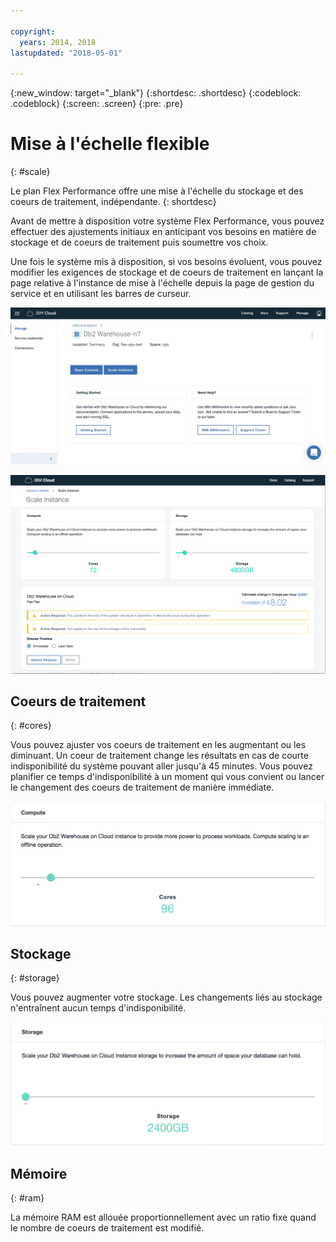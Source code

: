```yaml
---

copyright:
  years: 2014, 2018
lastupdated: "2018-05-01"

---
```


<!-- Attribute definitions --> 
{:new_window: target="_blank"}
{:shortdesc: .shortdesc}
{:codeblock: .codeblock}
{:screen: .screen}
{:pre: .pre}

# Mise à l'échelle flexible
{: #scale}

Le plan Flex Performance offre une mise à l'échelle du stockage et des coeurs de traitement, indépendante.
{: shortdesc}

Avant de mettre à disposition votre système Flex Performance, vous pouvez effectuer des ajustements initiaux en anticipant vos besoins en matière de stockage et de coeurs de traitement puis soumettre vos choix.

Une fois le système mis à disposition, si vos besoins évoluent, vous pouvez modifier les exigences de stockage et de coeurs de traitement en lançant la page relative à l'instance de mise à l'échelle depuis la page de gestion du service et en utilisant les barres de curseur. 

![Vue de la page des coeurs de traitement de la console Web](images/launch.png)

![Vue de la page des coeurs de traitement de la console Web](images/scaling_full.png)


## Coeurs de traitement
{: #cores}

Vous pouvez ajuster vos coeurs de traitement en les augmentant ou les diminuant. Un coeur de traitement change les résultats en cas de courte indisponibilité du système pouvant aller jusqu'à 45 minutes. Vous pouvez planifier ce temps d'indisponibilité à un moment qui vous convient ou lancer le changement des coeurs de traitement de manière immédiate.

![Vue de la page des coeurs de traitement de la console Web](images/cores.png)

## Stockage
{: #storage}

Vous pouvez augmenter votre stockage. Les changements liés au stockage n'entraînent aucun temps d'indisponibilité.

![Vue de la page de stockage de la console Web](images/storage.png)

## Mémoire
{: #ram}

La mémoire RAM est allouée proportionnellement avec un ratio fixe quand le nombre de coeurs de traitement est modifié.

